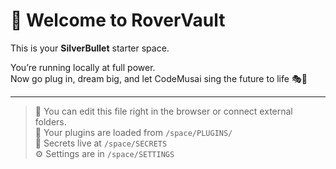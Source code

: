 # 👋 Welcome to RoverVault

This is your **SilverBullet** starter space.

You’re running locally at full power.  
Now go plug in, dream big, and let CodeMusai sing the future to life 🎭🦊

---

> 🧠 You can edit this file right in the browser or connect external folders.  
> 🔌 Your plugins are loaded from `/space/PLUGINS/`  
> 🔐 Secrets live at `/space/SECRETS`  
> ⚙️ Settings are in `/space/SETTINGS`
